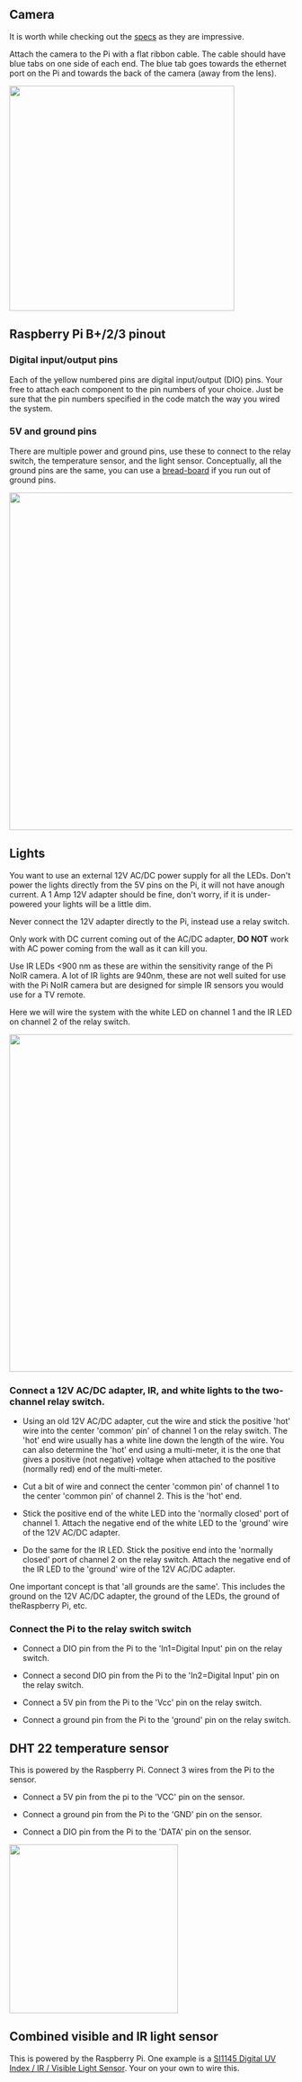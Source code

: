 
## Camera

It is worth while checking out the [specs][3] as they are impressive.

Attach the camera to the Pi with a flat ribbon cable. The cable should have blue tabs on one side of each end. The blue tab goes towards the ethernet port on the Pi and towards the back of the camera (away from the lens).

<IMG SRC="../img/pi-noir-camera.png" width=400>

## Raspberry Pi B+/2/3 pinout

### Digital input/output pins

Each of the yellow numbered pins are digital input/output (DIO) pins. Your free to attach each component to the pin numbers of your choice. Just be sure that the pin numbers specified in the code match the way you wired the system.

### 5V and ground pins

There are multiple power and ground pins, use these to connect to the relay switch, the temperature sensor, and the light sensor. Conceptually, all the ground pins are the same, you can use a [bread-board][2] if you run out of ground pins.

<IMG SRC="../img/raspberry-pin-out.png" width=600>

## Lights

You want to use an external 12V AC/DC power supply for all the LEDs. Don't power the lights directly from the 5V pins on the Pi, it will not have anough current. A 1 Amp 12V adapter should be fine, don't worry, if it is under-powered your lights will be a little dim.

Never connect the 12V adapter directly to the Pi, instead use a relay switch.

Only work with DC current coming out of the AC/DC adapter, **DO NOT** work with AC power coming from the wall as it can kill you.

Use IR LEDs <900 nm as these are within the sensitivity range of the Pi NoIR camera. A lot of IR lights are 940nm, these are not well suited for use with the Pi NoIR camera but are designed for simple IR sensors you would use for a TV remote.

Here we will wire the system with the white LED on channel 1 and the IR LED on channel 2 of the relay switch.

<IMG SRC="../img/two-channel-relay.png" width=600>

### Connect a 12V AC/DC adapter, IR, and white lights to the two-channel relay switch.

 - Using an old 12V AC/DC adapter, cut the wire and stick the positive 'hot' wire into the center 'common' pin' of channel 1 on the relay switch. The 'hot' end wire usually has a white line down the length of the wire. You can also determine the 'hot' end using a multi-meter, it is the one that gives a positive (not negative) voltage when attached to the positive (normally red) end of the multi-meter.
 
 - Cut a bit of wire and connect the center 'common pin' of channel 1 to the center 'common pin' of channel 2. This is the 'hot' end.
 
 - Stick the positive end of the white LED into the 'normally closed' port of channel 1. Attach the negative end of the white LED to the 'ground' wire of the 12V AC/DC adapter.
 
 - Do the same for the IR LED. Stick the positive end into the 'normally closed' port of channel 2 on the relay switch. Attach the negative end of the IR LED to the 'ground' wire of the 12V AC/DC adapter.

One important concept is that 'all grounds are the same'. This includes the ground on the 12V AC/DC adapter, the ground of the LEDs, the ground of theRaspberry Pi, etc.

### Connect the Pi to the relay switch switch

 - Connect a DIO pin from the Pi to the 'In1=Digital Input' pin on the relay switch.
 
 - Connect a second DIO pin from the Pi to the 'In2=Digital Input' pin on the relay switch.
 
 - Connect a 5V pin from the Pi to the 'Vcc' pin on the relay switch.
 
 - Connect a ground pin from the Pi to the 'ground' pin on the relay switch.
  
## DHT 22 temperature sensor

This is powered by the Raspberry Pi. Connect 3 wires from the Pi to the sensor.

 - Connect a 5V pin from the pi to the 'VCC' pin on the sensor.
 
 - Connect a ground pin from the Pi to the 'GND' pin on the sensor.
 
 - Connect a DIO pin from the Pi to the 'DATA' pin on the sensor.

<IMG SRC="../img/dht22-pin-out.png" width=300>

## Combined visible and IR light sensor

This is powered by the Raspberry Pi. One example is a [SI1145 Digital UV Index / IR / Visible Light Sensor][1]. Your on your own to wire this.

[1]: https://www.adafruit.com/product/1777
[2]: https://www.adafruit.com/product/64?gclid=CjwKCAiA9f7QBRBpEiwApLGUijY03SkJ-mU-7PzpacD5HT3Y4dMM7gbnNP1328raTCGwOq8OPo4NjxoC67YQAvD_BwE
[3]: https://www.raspberrypi.org/documentation/hardware/camera/

